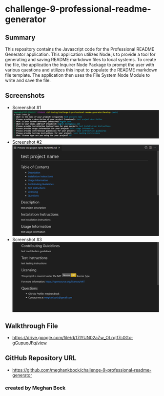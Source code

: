 # challenge-9-professional-readme-generator

## Summary
This repository contains the Javascript code for the Professional README Generator application. This application utilizes Node.js to provide a tool for generating and saving README markdown files to local systems. To create the file, the application the Inquirer Node Package to prompt the user with various questions and utilizes this input to populate the README markdown file template. The application then uses the File System Node Module to write and save the file.

## Screenshots
* Screenshot #1 ![Professional README Generator 1](https://github.com/meghankbock/challenge-9-professional-readme-generator/blob/main/Develop/images/Professional-README-Generator-Screenshot-1.PNG)
* Screenshot #2 ![Professional README Generator 2](https://github.com/meghankbock/challenge-9-professional-readme-generator/blob/main/Develop/images/Professional-README-Generator-Screenshot-2.PNG)
* Screenshot #3 ![Professional README Generator 3](https://github.com/meghankbock/challenge-9-professional-readme-generator/blob/main/Develop/images/Professional-README-Generator-Screenshot-3.PNG)

## Walkthrough File
* https://drive.google.com/file/d/17lYUN02aZw_OLrqIf7c0Gx-gGupuqJFq/view


## GitHub Repository URL
* https://github.com/meghankbock/challenge-9-professional-readme-generator


### created by Meghan Bock